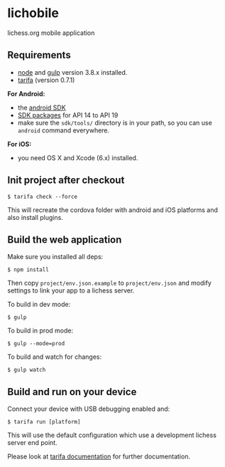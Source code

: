 lichobile
=========

lichess.org mobile application

## Requirements

* [node](http://nodejs.org) and [gulp](http://gulpjs.com/) version 3.8.x installed.
* [tarifa](http://tarifa.tools) (version 0.7.1)

**For Android:**

* the [android SDK](http://developer.android.com/sdk/index.html)
* [SDK packages](http://developer.android.com/sdk/installing/adding-packages.html)
for API 14 to API 19
* make sure the `sdk/tools/` directory is in your path, so you can use `android`
  command everywhere.

**For iOS:**

* you need OS X and Xcode (6.x) installed.

## Init project after checkout

    $ tarifa check --force

This will recreate the cordova folder with android and iOS platforms and also
install plugins.

## Build the web application

Make sure you installed all deps:

    $ npm install

Then copy `project/env.json.example` to `project/env.json` and modify settings
to link your app to a lichess server.

To build in dev mode:

    $ gulp

To build in prod mode:

    $ gulp --mode=prod

To build and watch for changes:

    $ gulp watch


## Build and run on your device

Connect your device with USB debugging enabled and:

    $ tarifa run [platform]

This will use the default configuration which use a development lichess server
end point.

Please look at [tarifa documentation](http://42loops.gitbooks.io/tarifa/content/)
for further documentation.
